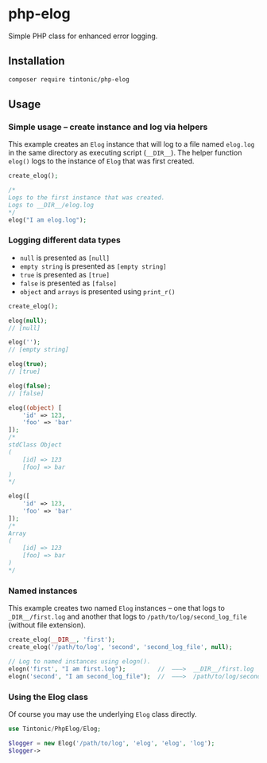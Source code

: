 # php-elog

Simple PHP class for enhanced error logging.

## Installation

```bash
composer require tintonic/php-elog
```

## Usage

### Simple usage – create instance and log via helpers

This example creates an `Elog` instance that will log to a file named `elog.log` in the same directory as executing script (`__DIR__`). The helper function `elog()` logs to the instance of `Elog` that was first created.

```php
create_elog();

/*
Logs to the first instance that was created.
Logs to __DIR__/elog.log
*/
elog("I am elog.log");
```

### Logging different data types

* `null` is presented as `[null]`
* `empty string` is presented as `[empty string]`
* `true` is presented as `[true]`
* `false` is presented as `[false]`
* `object` and `arrays` is presented using `print_r()`

```php
create_elog();

elog(null);
// [null]

elog('');
// [empty string]

elog(true);
// [true]

elog(false);
// [false]

elog((object) [
    'id' => 123,
    'foo' => 'bar'
]);
/*
stdClass Object
(
    [id] => 123
    [foo] => bar
)
*/

elog([
    'id' => 123,
    'foo' => 'bar'
]);
/*
Array
(
    [id] => 123
    [foo] => bar
)
*/
```


### Named instances

This example creates two named `Elog` instances – one that logs to `_DIR__/first.log` and another that logs to `/path/to/log/second_log_file` (without file extension).

```php
create_elog(__DIR__, 'first');
create_elog('/path/to/log', 'second', 'second_log_file', null);

// Log to named instances using elogn().
elogn('first', "I am first.log");         //  ———>  __DIR__/first.log
elogn('second', "I am second_log_file");  //  ———>  /path/to/log/second_log_file
```

### Using the Elog class

Of course you may use the underlying `Elog` class directly.

```php
use Tintonic/PhpElog/Elog;

$logger = new Elog('/path/to/log', 'elog', 'elog', 'log');
$logger->
```